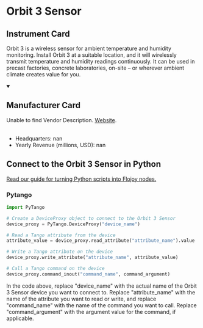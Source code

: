 
# Orbit 3 Sensor

## Instrument Card

Orbit 3 is a wireless sensor for ambient temperature and humidity monitoring. Install Orbit 3 at a suitable location, and it will wirelessly transmit temperature and humidity readings continuously. It can be used in precast factories, concrete laboratories, on-site – or wherever ambient climate creates value for you.

<details open>
<summary><h2>Manufacturer Card</h2></summary>
Unable to find Vendor Description. <a href=nan>Website</a>.
<br></br>
<ul>
  <li>Headquarters: nan</li>
  <li>Yearly Revenue (millions, USD): nan</li>
</ul>
</details>

## Connect to the Orbit 3 Sensor in Python

[Read our guide for turning Python scripts into Flojoy nodes.](https://docs.flojoy.ai/custom-nodes/creating-custom-node/)


### Pytango

```python
import PyTango

# Create a DeviceProxy object to connect to the Orbit 3 Sensor
device_proxy = PyTango.DeviceProxy("device_name")

# Read a Tango attribute from the device
attribute_value = device_proxy.read_attribute("attribute_name").value

# Write a Tango attribute on the device
device_proxy.write_attribute("attribute_name", attribute_value)

# Call a Tango command on the device
device_proxy.command_inout("command_name", command_argument)
```

In the code above, replace "device_name" with the actual name of the Orbit 3 Sensor device you want to connect to. Replace "attribute_name" with the name of the attribute you want to read or write, and replace "command_name" with the name of the command you want to call. Replace "command_argument" with the argument value for the command, if applicable.

